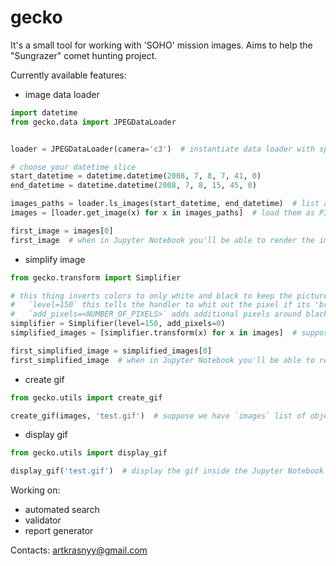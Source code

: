# gecko

It's a small tool for working with 'SOHO' mission images. Aims to help the "Sungrazer" comet hunting project.

Currently available features:

- image data loader
```python
import datetime
from gecko.data import JPEGDataLoader


loader = JPEGDataLoader(camera='c3')  # instantiate data loader with specified camera (c2/c3)

# choose your datetime slice
start_datetime = datetime.datetime(2008, 7, 8, 7, 41, 0)
end_datetime = datetime.datetime(2008, 7, 8, 15, 45, 0)

images_paths = loader.ls_images(start_datetime, end_datetime)  # list all images available for the period
images = [loader.get_image(x) for x in images_paths]  # load them as PIL.JpegImagePlugin.JpegImageFile objects

first_image = images[0]
first_image  # when in Jupyter Notebook you'll be able to render the image just like that
```
- simplify image
```python
from gecko.transform import Simplifier

# this thing inverts colors to only white and black to keep the picture simple.
#   `level=150` this tells the handler to whit out the pixel if its 'brightness' (RGB channels) is below this level (integer, 0 < level < 255)
#   `add_pixels=<NUMBER_OF_PIXELS>` adds additional pixels around black ones so it's easier to track them with your eyes
simplifier = Simplifier(level=150, add_pixels=0)  
simplified_images = [simplifier.transform(x) for x in images]  # suppose we have `images` list of objects from the example above

first_simplified_image = simplified_images[0]
first_simplified_image  # when in Jupyter Notebook you'll be able to render the image just like that
```
- create gif
```python
from gecko.utils import create_gif

create_gif(images, 'test.gif')  # suppose we have `images` list of objects from the example above
```
- display gif
```python
from gecko.utils import display_gif

display_gif('test.gif')  # display the gif inside the Jupyter Notebook
```

Working on:
- automated search
- validator
- report generator

Contacts: artkrasnyy@gmail.com

